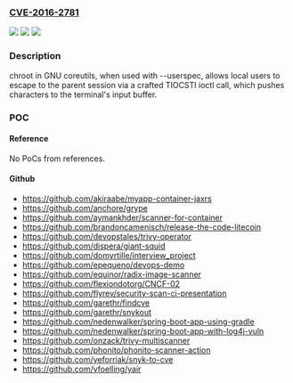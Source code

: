 ### [CVE-2016-2781](https://cve.mitre.org/cgi-bin/cvename.cgi?name=CVE-2016-2781)
![](https://img.shields.io/static/v1?label=Product&message=n%2Fa&color=blue)
![](https://img.shields.io/static/v1?label=Version&message=n%2Fa&color=blue)
![](https://img.shields.io/static/v1?label=Vulnerability&message=n%2Fa&color=brighgreen)

### Description

chroot in GNU coreutils, when used with --userspec, allows local users to escape to the parent session via a crafted TIOCSTI ioctl call, which pushes characters to the terminal's input buffer.

### POC

#### Reference
No PoCs from references.

#### Github
- https://github.com/akiraabe/myapp-container-jaxrs
- https://github.com/anchore/grype
- https://github.com/aymankhder/scanner-for-container
- https://github.com/brandoncamenisch/release-the-code-litecoin
- https://github.com/devopstales/trivy-operator
- https://github.com/dispera/giant-squid
- https://github.com/domyrtille/interview_project
- https://github.com/epequeno/devops-demo
- https://github.com/equinor/radix-image-scanner
- https://github.com/flexiondotorg/CNCF-02
- https://github.com/flyrev/security-scan-ci-presentation
- https://github.com/garethr/findcve
- https://github.com/garethr/snykout
- https://github.com/nedenwalker/spring-boot-app-using-gradle
- https://github.com/nedenwalker/spring-boot-app-with-log4j-vuln
- https://github.com/onzack/trivy-multiscanner
- https://github.com/phonito/phonito-scanner-action
- https://github.com/yeforriak/snyk-to-cve
- https://github.com/yfoelling/yair

